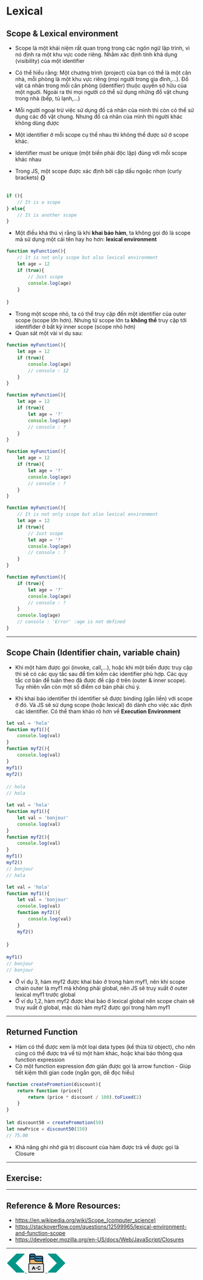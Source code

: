 # Lexical
## Scope & Lexical environment
- Scope là một khái niệm rất quan trọng trong các ngôn ngữ lập trình, vì nó định ra một khu vực code riêng. Nhằm xác định tính khả dụng (visibility) của một identifier

- Có thể hiểu rằng: Một chương trình (project) của bạn có thể là một căn nhà, mỗi phòng là một khu vực riêng (mọi người trong gia đình,...). Đồ vật cá nhân trong mỗi căn phòng (identifier) thuộc quyền sở hữu của một nguời. Ngoài ra thì mọi người có thể sử dụng những đồ vật chung trong nhà (bếp, tủ lạnh,...)

- Mỗi người ngoại trừ việc sử dụng đồ cá nhân của mình thì còn có thể sử dụng các đồ vật chung. Nhưng đồ cá nhân của mình thì người khác không dùng được

- Một identifier ở mỗi scope cụ thể nhau thì không thể được sử ở scope khác. 

- Identifier must be unique (một biến phải độc lập) đúng với mỗi scope khác nhau

- Trong JS, một scope được xác định bởi cặp dấu ngoặc nhọn (curly brackets) **{}**
```js

if (){
    // It is a scope
} else{
    // It is another scope
}

```

- Một điều khá thú vị rằng là khi **khai báo hàm**, ta không gọi đó là scope mà sử dụng một cái tên hay ho hơn: **lexical environment** 
```js
function myFunction(){
    // It is not only scope but also lexical environment
    let age = 12
    if (true){
        // Just scope
        console.log(age)
    }

}
```
- Trong một scope nhỏ, ta có thể truy cập đến một identifier của outer scope (scope lớn hơn). Nhưng từ scope lớn ta **không thể** truy cập tới identifider ở bất kỳ inner scope (scope nhỏ hơn)
- Quan sát một vài ví dụ sau:

```js
function myFunction(){
    let age = 12
    if (true){
        console.log(age)
        // console : 12
    }
}
```

```js
function myFunction(){
    let age = 12
    if (true){
        let age = '?'
        console.log(age)
        // console : ?
    }
}
```

```js
function myFunction(){
    let age = 12
    if (true){
        let age = '?'
        console.log(age)
        // console : ?
    }
}
```

```js
function myFunction(){
    // It is not only scope but also lexical environment
    let age = 12
    if (true){
        // Just scope
        let age = '?'
        console.log(age)
        // console : ?
    }
}
```


```js
function myFunction(){
    if (true){
        let age = '?'
        console.log(age)
        // console : ?
    }
    console.log(age)
    // console : 'Error' :age is not defined
}
```

---

## Scope Chain (Identifier chain, variable chain)
- Khi một hàm được gọi (invoke, call,...), hoặc khi một biến được truy cập thì sẽ có các quy tắc sau để tìm kiếm các identifier phù hợp. Các quy tắc cơ bản để tuân theo đã được đề cập ở trên (outer & inner scope). Tuy nhiên vẫn còn một số điểm cơ bản phải chú ý.

- Khi khai báo identifier thì identifier sẽ được binding (gắn liền) với scope ở đó. Và JS sẽ sử dụng scope (hoặc lexical) đó dành cho việc xác định các identifier. Có thể tham khảo rõ hơn về **Execution Environment**

```js
let val = 'hola'
function myf1(){
    console.log(val)
}
function myf2(){
    console.log(val)
}
myf1()  
myf2() 

// hola
// hola
```

```js
let val = 'hola'
function myf1(){
    let val = 'bonjour'
    console.log(val)
}
function myf2(){
    console.log(val)
}
myf1()  
myf2()  
// bonjour
// hola
```

```js
let val = 'hola'
function myf1(){
    let val = 'bonjour'
    console.log(val)
    function myf2(){
        console.log(val)
    }
    myf2() 

}

myf1()  
// bonjour
// bonjour

```
- Ở ví dụ 3, hàm myf2 được khai báo ở trong hàm myf1, nên khi scope chain outer là myf1 mà không phải global, nên JS sẽ truy xuất ở outer lexical myf1 trước global
- Ở ví dụ 1,2, hàm myf2 được khai báo ở lexical global nên scope chain sẽ truy xuất ở global, mặc dù hàm myf2 được gọi trong hàm myf1 
---

## Returned Function
- Hàm có thể được xem là một loại data types (kế thừa từ object), cho nên cũng có thể được trả về từ một hàm khác, hoặc khai báo thông qua function expression
- Có một function expression đơn giản được gọi là arrow function - Giúp tiết kiệm thời gian code (ngắn gọn, dễ đọc hiểu)

```js
function createPromotion(discount){
    return function (price){
        return (price * discount / 100).toFixed(2)
    }
}

let discount50 = createPromotion(50)
let newPrice = discount50(150)
// 75.00

```
- Khả năng ghi nhớ giá trị discount của hàm được trả về được gọi là Closure
---

## Exercise:

---

## Reference & More Resources: 
* https://en.wikipedia.org/wiki/Scope_(computer_science)
* https://stackoverflow.com/questions/12599965/lexical-environment-and-function-scope
* https://developer.mozilla.org/en-US/docs/Web/JavaScript/Closures
---
<!-- Navigator -->
<div>
<a href="Lecture-09.2.Functions.md">
    <img width=50 src="../sources/left-arrow.svg" >
</a>
<a href="README.md">
    <img width=50 src="../sources/index.svg" >
</a>
<a href="Lecture-09.4.Callback.md">
    <img  width=50 src="../sources/right-arrow.svg">
    </a>
</div>
<!-- Navigator -->